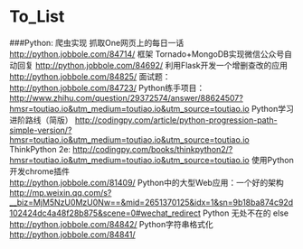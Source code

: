 # To_List

###Python:
	爬虫实现
		抓取One网页上的每日一话
			http://python.jobbole.com/84714/
	框架
		Tornado+MongoDB实现微信公众号自动回复
			http://python.jobbole.com/84692/
		利用Flask开发一个增删查改的应用
			http://python.jobbole.com/84825/
	面试题：
		http://python.jobbole.com/84723/
	Python练手项目：
		http://www.zhihu.com/question/29372574/answer/88624507?hmsr=toutiao.io&utm_medium=toutiao.io&utm_source=toutiao.io
	Python学习进阶路线（简版）
		http://codingpy.com/article/python-progression-path-simple-version/?hmsr=toutiao.io&utm_medium=toutiao.io&utm_source=toutiao.io
	ThinkPython 2e:
		http://codingpy.com/books/thinkpython2/?hmsr=toutiao.io&utm_medium=toutiao.io&utm_source=toutiao.io
	使用Python开发chrome插件	
		http://python.jobbole.com/81409/
	Python中的大型Web应用：一个好的架构
		http://mp.weixin.qq.com/s?__biz=MjM5NzU0MzU0Nw==&mid=2651370125&idx=1&sn=9b18ba874c92d102424dc4a48f28b875&scene=0#wechat_redirect
	Python 无处不在的 else
		http://python.jobbole.com/84842/
	Python字符串格式化
		http://python.jobbole.com/84841/
